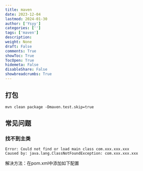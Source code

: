 ```yaml
---
title: maven
date: 2023-12-04
lastmod: 2024-01-30
author: ['Ysyy']
categories: ['']
tags: ['maven']
description: 
weight: None
draft: False
comments: True
showToc: True
TocOpen: True
hidemeta: False
disableShare: False
showbreadcrumbs: True
---
```

## 打包

```shell
mvn clean package -Dmaven.test.skip=true
```

## 常见问题

### 找不到主类

```shell
Error: Could not find or load main class com.xxx.xxx.xxx
Caused by: java.lang.ClassNotFoundException: com.xxx.xxx.xxx
```

解决方法：在pom.xml中添加如下配置

```xml

```